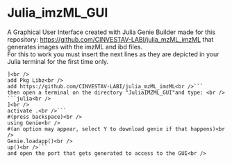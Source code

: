 # Julia_imzML_GUI<br />
A Graphical User Interface created with Julia Genie Builder made for this repository: https://github.com/CINVESTAV-LABI/julia_mzML_imzML that generates images with the imzML and ibd files.<br />
For this to work you must insert the next lines as they are depicted in your Julia terminal for the first time only.<br />
```julia<br />
]<br />
add Pkg Libz<br />
add https://github.com/CINVESTAV-LABI/julia_mzML_imzML<br />```
then open a terminal on the directory "JuliaIMZML_GUI"and type: <br />
```julia<br />
]<br />
activate .<br />```
#(press backspace)<br />
using Genie<br />
#(an option may appear, select Y to download genie if that happens)<br />
Genie.loadapp()<br />
up()<br />```
and open the port that gets generated to access to the GUI<br />
